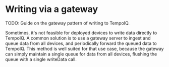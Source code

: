 # Writing via a gateway

TODO: Guide on the gateway pattern of writing to TempoIQ.


Sometimes, it's not feasible for deployed devices to write data directly to
TempoIQ. A common solution is to use a gateway server to ingest and queue data
from all devices, and periodically forward the queued data to TempoIQ. This
method is well suited for that use case, because the gateway can simply maintain
a single queue for data from all devices, flushing the queue with a single
writeData call. 
